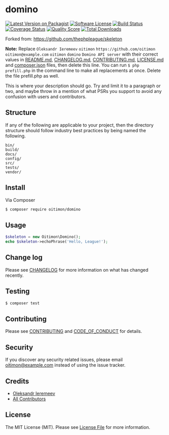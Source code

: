 # domino

[![Latest Version on Packagist][ico-version]][link-packagist]
[![Software License][ico-license]](LICENSE.md)
[![Build Status](https://travis-ci.org/timonnorth/service-domino.svg?branch=master)](https://travis-ci.org/timonnorth/service-domino)
[![Coverage Status](https://scrutinizer-ci.com/g/timonnorth/service-domino/badges/coverage.png?b=master)][link-scrutinizer]
[![Quality Score](https://scrutinizer-ci.com/g/timonnorth/service-domino/badges/quality-score.png?b=master)][link-code-quality]
[![Total Downloads][ico-downloads]][link-downloads]

Forked from: https://github.com/thephpleague/skeleton

**Note:** Replace ```Oleksandr Ieremeev``` ```oitimon``` ```https://github.com/oitimon``` ```oitimon@example.com``` ```oitimon``` ```domino``` ```Domino API server``` with their correct values in [README.md](README.md), [CHANGELOG.md](CHANGELOG.md), [CONTRIBUTING.md](CONTRIBUTING.md), [LICENSE.md](LICENSE.md) and [composer.json](composer.json) files, then delete this line. You can run `$ php prefill.php` in the command line to make all replacements at once. Delete the file prefill.php as well.

This is where your description should go. Try and limit it to a paragraph or two, and maybe throw in a mention of what
PSRs you support to avoid any confusion with users and contributors.

## Structure

If any of the following are applicable to your project, then the directory structure should follow industry best practices by being named the following.

```
bin/        
build/
docs/
config/
src/
tests/
vendor/
```


## Install

Via Composer

``` bash
$ composer require oitimon/domino
```

## Usage

``` php
$skeleton = new Oitimon\Domino();
echo $skeleton->echoPhrase('Hello, League!');
```

## Change log

Please see [CHANGELOG](CHANGELOG.md) for more information on what has changed recently.

## Testing

``` bash
$ composer test
```

## Contributing

Please see [CONTRIBUTING](CONTRIBUTING.md) and [CODE_OF_CONDUCT](CODE_OF_CONDUCT.md) for details.

## Security

If you discover any security related issues, please email oitimon@example.com instead of using the issue tracker.

## Credits

- [Oleksandr Ieremeev][link-author]
- [All Contributors][link-contributors]

## License

The MIT License (MIT). Please see [License File](LICENSE.md) for more information.

[ico-version]: https://img.shields.io/packagist/v/oitimon/domino.svg?style=flat-square
[ico-license]: https://img.shields.io/badge/license-MIT-brightgreen.svg?style=flat-square
[ico-travis]: https://img.shields.io/travis/oitimon/domino/master.svg?style=flat-square
[ico-scrutinizer]: https://img.shields.io/scrutinizer/coverage/g/oitimon/domino.svg?style=flat-square
[ico-code-quality]: https://img.shields.io/scrutinizer/g/oitimon/domino.svg?style=flat-square
[ico-downloads]: https://img.shields.io/packagist/dt/oitimon/domino.svg?style=flat-square

[link-packagist]: https://packagist.org/packages/oitimon/domino
[link-travis]: https://travis-ci.org/oitimon/domino
[link-scrutinizer]: https://scrutinizer-ci.com/g/oitimon/domino/code-structure
[link-code-quality]: https://scrutinizer-ci.com/g/oitimon/domino
[link-downloads]: https://packagist.org/packages/oitimon/domino
[link-author]: https://github.com/oitimon
[link-contributors]: ../../contributors
